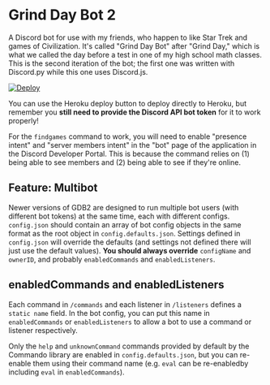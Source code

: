# Grind Day Bot 2

A Discord bot for use with my friends, who happen to like Star Trek and games of Civilization. It's called "Grind Day Bot" after "Grind Day," which is what we called the day before a test in one of my high school math classes. This is the second iteration of the bot; the first one was written with Discord.py while this one uses Discord.js.

[![Deploy](https://www.herokucdn.com/deploy/button.svg)](https://heroku.com/deploy)

You can use the Heroku deploy button to deploy directly to Heroku, but remember you **still need to provide the Discord API bot token** for it to work properly!

For the `findgames` command to work, you will need to enable "presence intent" and "server members intent" in the "bot" page of the application in the Discord Developer Portal. This is because the command relies on (1) being able to see members and (2) being able to see if they're online.

## Feature: Multibot
Newer versions of GDB2 are designed to run multiple bot users (with different bot tokens) at the same time, each with different configs. `config.json` should contain an array of bot config objects in the same format as the root object in `config.defaults.json`. Settings defined in `config.json` will override the defaults (and settings not defined there will just use the default values). **You should always override** `configName` and `ownerID`, and probably `enabledCommands` and `enabledListeners`.

## enabledCommands and enabledListeners
Each command in `/commands` and each listener in `/listeners` defines a `static name` field. In the bot config, you can put this name in `enabledCommands` or `enabledListeners` to allow a bot to use a command or listener respectively.

Only the `help` and `unknownCommand` commands provided by default by the Commando library are enabled in `config.defaults.json`, but you can re-enable them using their command name (e.g. `eval` can be re-enabledby including `eval` in `enabledCommands`).